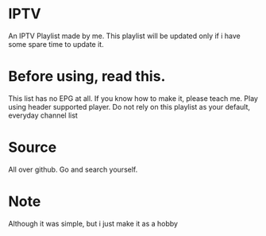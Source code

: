 # IPTV
An IPTV Playlist made by me. This playlist will be updated only if i have some spare time to update it.

# Before using, read this.
This list has no EPG at all. If you know how to make it, please teach me. 
Play using header supported player.
Do not rely on this playlist as your default, everyday channel list

# Source
All over github. Go and search yourself. 

# Note
Although it was simple, but i just make it as a hobby
